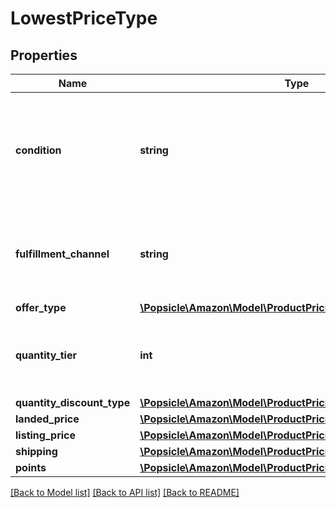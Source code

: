 # LowestPriceType

## Properties
Name | Type | Description | Notes
------------ | ------------- | ------------- | -------------
**condition** | **string** | Indicates the condition of the item. For example: New, Used, Collectible, Refurbished, or Club. | 
**fulfillment_channel** | **string** | Indicates whether the item is fulfilled by Amazon or by the seller. | 
**offer_type** | [**\Popsicle\Amazon\Model\ProductPricing\OfferCustomerType**](OfferCustomerType.md) |  | [optional] 
**quantity_tier** | **int** | Indicates at what quantity this price becomes active. | [optional] 
**quantity_discount_type** | [**\Popsicle\Amazon\Model\ProductPricing\QuantityDiscountType**](QuantityDiscountType.md) |  | [optional] 
**landed_price** | [**\Popsicle\Amazon\Model\ProductPricing\MoneyType**](MoneyType.md) |  | 
**listing_price** | [**\Popsicle\Amazon\Model\ProductPricing\MoneyType**](MoneyType.md) |  | 
**shipping** | [**\Popsicle\Amazon\Model\ProductPricing\MoneyType**](MoneyType.md) |  | 
**points** | [**\Popsicle\Amazon\Model\ProductPricing\Points**](Points.md) |  | [optional] 

[[Back to Model list]](../../README.md#documentation-for-models) [[Back to API list]](../../README.md#documentation-for-api-endpoints) [[Back to README]](../../README.md)

